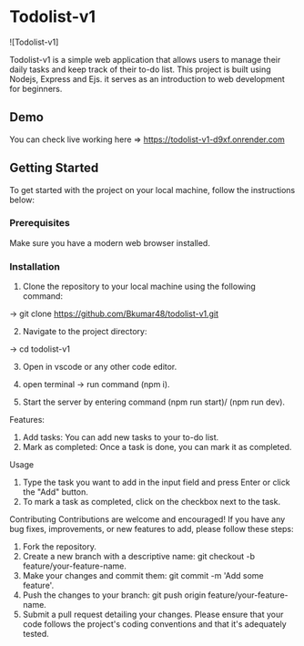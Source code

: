 # Todolist-v1

![Todolist-v1]

Todolist-v1 is a simple web application that allows users to manage their daily tasks and keep track of their to-do list. This project is built using Nodejs, Express and Ejs. it serves as an introduction to web development for beginners.

## Demo

You can check live working here => https://todolist-v1-d9xf.onrender.com

## Getting Started

To get started with the project on your local machine, follow the instructions below:

### Prerequisites

Make sure you have a modern web browser installed.

### Installation

1. Clone the repository to your local machine using the following command:

  -> git clone https://github.com/Bkumar48/todolist-v1.git

2. Navigate to the project directory:

  -> cd todolist-v1

3. Open in vscode or any other code editor.

4. open terminal -> run command (npm i).

5. Start the server by entering command (npm run start)/ (npm run dev).

Features:
1. Add tasks: You can add new tasks to your to-do list.
2. Mark as completed: Once a task is done, you can mark it as completed.

Usage
1. Type the task you want to add in the input field and press Enter or click the "Add" button.
2. To mark a task as completed, click on the checkbox next to the task.

Contributing
Contributions are welcome and encouraged! If you have any bug fixes, improvements, or new features to add, please follow these steps:

1. Fork the repository.
2. Create a new branch with a descriptive name: git checkout -b feature/your-feature-name.
3. Make your changes and commit them: git commit -m 'Add some feature'.
4. Push the changes to your branch: git push origin feature/your-feature-name.
5. Submit a pull request detailing your changes.
Please ensure that your code follows the project's coding conventions and that it's adequately tested.
